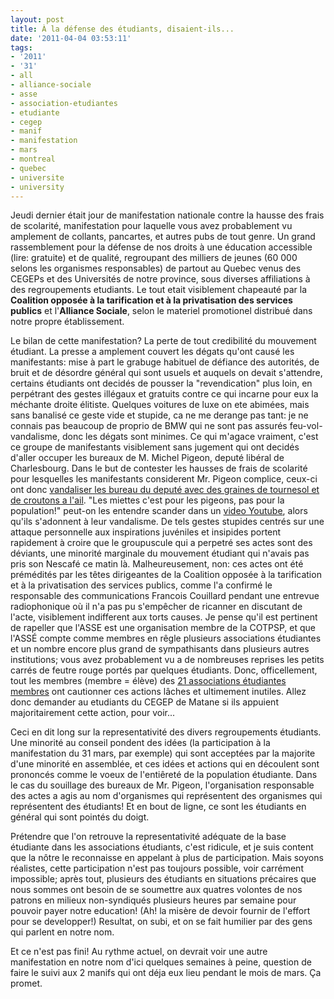 ```yaml
---
layout: post
title: À la défense des étudiants, disaient-ils...
date: '2011-04-04 03:53:11'
tags:
- '2011'
- '31'
- all
- alliance-sociale
- asse
- association-etudiantes
- etudiante
- cegep
- manif
- manifestation
- mars
- montreal
- quebec
- universite
- university
---
```


Jeudi dernier était jour de manifestation nationale contre la hausse des frais de scolarité, manifestation pour laquelle vous avez probablement vu amplement de collants, pancartes, et autres pubs de tout genre. Un grand rassemblement pour la défense de nos droits à une éducation accessible (lire: gratuite) et de qualité, regroupant des milliers de jeunes (60 000 selons les organismes responsables) de partout au Quebec venus des CEGEPs et des Universités de notre province, sous diverses affiliations à des regroupements etudiants. Le tout etait visiblement chapeauté par la <strong>Coalition opposée à la tarification et à la privatisation des services publics</strong> et l'<strong>Alliance Sociale</strong>, selon le materiel promotionel distribué dans notre propre établissement.

Le bilan de cette manifestation? La perte de tout credibilité du mouvement étudiant. La presse a amplement couvert les dégats qu'ont causé les manifestants: mise à part le grabuge habituel de défiance des autorités, de bruit et de désordre général qui sont usuels et auquels on devait s'attendre, certains étudiants ont decidés de pousser la "revendication" plus loin, en perpétrant des gestes illégaux et gratuits contre ce qui incarne pour eux la méchante droite élitiste. Quelques voitures de luxe on ete abimées, mais sans banalisé ce geste vide et stupide, ca ne me derange pas tant: je ne connais pas beaucoup de proprio de BMW qui ne sont pas assurés feu-vol-vandalisme, donc les dégats sont minimes. Ce qui m'agace vraiment, c'est ce groupe de manifestants visiblement sans jugement qui ont decidés d'aller occuper les bureaux de M. Michel Pigeon, deputé libéral de Charlesbourg. Dans le but de contester les hausses de frais de scolarité pour lesquelles les manifestants considerent Mr. Pigeon complice, ceux-ci ont donc <a href="http://www.cyberpresse.ca/le-soleil/dossiers/elections-federales/201103/31/01-4385203-manif-aux-croutons-a-lail-au-bureau-du-depute-michel-pigeon.php">vandaliser les bureau du deputé avec des graines de tournesol et de croutons a l'ail</a>. "Les miettes c'est pour les pigeons, pas pour la population!" peut-on les entendre scander dans un <a href="http://www.youtube.com/watch?v=YADyR4Kiuns">video Youtube</a>, alors qu'ils s'adonnent à leur vandalisme. De tels gestes stupides centrés sur une attaque personnelle aux inspirations juvéniles et insipides portent rapidement à croire que le groupuscule qui a perpetré ses actes sont des déviants, une minorité marginale du mouvement étudiant qui n'avais pas pris son Nescafé ce matin là. Malheureusement, non: ces actes ont été prémédités par les têtes dirigeantes de la Coalition opposée à la tarification et à la privatisation des services publics, comme l'a confirmé le responsable des communications Francois Couillard pendant une entrevue radiophonique où il n'a pas pu s'empêcher de ricanner en discutant de l'acte, visiblement indifferent aux torts causes. Je pense qu'il est pertinent de rapeller que l'ASSE est une organisation membre de la COTPSP, et que l'ASSÉ compte comme membres en rêgle plusieurs associations étudiantes et un nombre encore plus grand de sympathisants dans plusieurs autres institutions; vous avez probablement vu a de nombreuses reprises les petits carrés de feutre rouge portés par quelques étudiants. Donc, officellement, tout les membres (membre = élève) des <a href="http://www.asse-solidarite.qc.ca/spip.php?article1833&amp;lang=fr">21 associations étudiantes membres</a> ont cautionner ces actions lâches et ultimement inutiles. Allez donc demander au etudiants du CEGEP de Matane si ils appuient majoritairement cette action, pour voir...

Ceci en dit long sur la representativité des divers regroupements étudiants. Une minorité au conseil pondent des idées (la participation à la manifestation du 31 mars, par exemple) qui sont acceptées par la majorite d'une minorité en assemblée, et ces idées et actions qui en découlent sont prononcés comme le voeux de l'entiêreté de la population étudiante. Dans le cas du souillage des bureaux de Mr. Pigeon, l'organisation responsable des actes a agis au nom d'organismes qui représentent des organismes qui représentent des étudiants! Et en bout de ligne, ce sont les étudiants en général qui sont pointés du doigt.

Prétendre que l'on retrouve la representativité adéquate de la base étudiante dans les associations étudiants, c'est ridicule, et je suis content que la nôtre le reconnaisse en appelant à plus de participation. Mais soyons réalistes, cette participation n'est pas toujours possible, voir carrément impossible; après tout, plusieurs des étudiants en situations précaires que nous sommes ont besoin de se soumettre aux quatres volontes de nos patrons en milieux non-syndiqués plusieurs heures par semaine pour pouvoir payer notre education! (Ah! la misère de devoir fournir de l'effort pour se developper!)  Resultat, on subi, et on se fait humilier par des gens qui parlent en notre nom.

Et ce n'est pas fini! Au rythme actuel, on devrait voir une autre manifestation en notre nom d'ici quelques semaines à peine, question de faire le suivi aux 2 manifs qui ont déja eux lieu pendant le mois de mars. Ça promet.